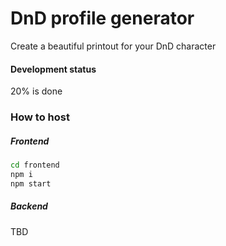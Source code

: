 # DnD profile generator

Create a beautiful printout for your DnD character

#### Development status

20% is done


### How to host

##### Frontend

```bash
cd frontend
npm i
npm start
```

##### Backend

TBD
